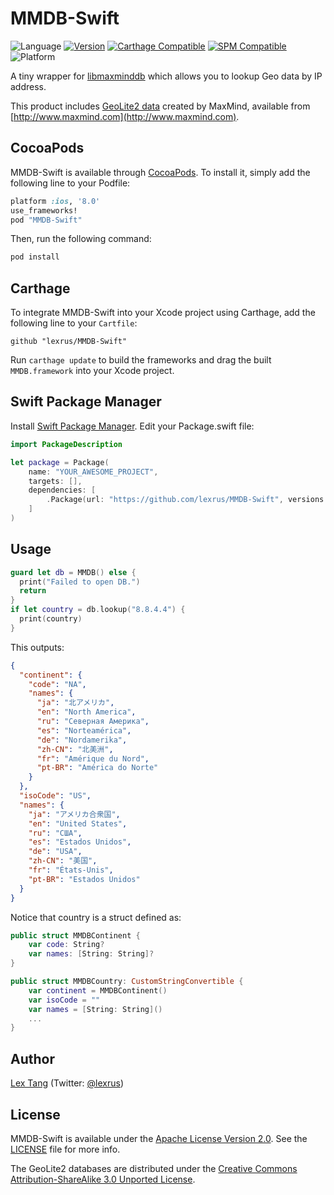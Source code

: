 # MMDB-Swift

![Language](https://img.shields.io/badge/language-Swift%204.0-orange.svg)
[![Version](https://img.shields.io/cocoapods/v/MMDB-Swift.svg?style=flat)](http://cocoapods.org/pods/MMDB-Swift)
[![Carthage Compatible](https://img.shields.io/badge/Carthage-✓-4BC51D.svg?style=flat)](https://github.com/Carthage/Carthage)
[![SPM Compatible](https://img.shields.io/badge/SPM-✓-4BC51D.svg?style=flat)](https://github.com/Carthage/Carthage)
![Platform](https://img.shields.io/badge/platform-iOS%7COSX%7CLinux-lightgrey.svg)


A tiny wrapper for [libmaxminddb](https://github.com/maxmind/libmaxminddb) which allows you to lookup Geo data by IP address.

This product includes [GeoLite2 data](http://dev.maxmind.com/geoip/geoip2/geolite2/) created by MaxMind, available from [http://www.maxmind.com](http://www.maxmind.com).

## CocoaPods

MMDB-Swift is available through [CocoaPods](http://cocoapods.org). To install it, simply add the following line to your Podfile:

``` ruby
platform :ios, '8.0'
use_frameworks!
pod "MMDB-Swift"
```

Then, run the following command:

``` bash
pod install
```

## Carthage

To integrate MMDB-Swift into your Xcode project using Carthage, add the following line to your `Cartfile`:

``` 
github "lexrus/MMDB-Swift"
```

Run `carthage update` to build the frameworks and drag the built `MMDB.framework` into your Xcode project.

## Swift Package Manager

Install [Swift Package Manager](https://swift.org/package-manager/). Edit your Package.swift file:

``` swift
import PackageDescription

let package = Package(
	name: "YOUR_AWESOME_PROJECT",
    targets: [],
    dependencies: [
  		.Package(url: "https://github.com/lexrus/MMDB-Swift", versions: "0.0.1" ..< Version.max)
	]
)
```


## Usage

``` swift
guard let db = MMDB() else {
  print("Failed to open DB.")
  return
}
if let country = db.lookup("8.8.4.4") {
  print(country)
}
```

This outputs:

``` json
{
  "continent": {
    "code": "NA",
    "names": {
      "ja": "北アメリカ",
      "en": "North America",
      "ru": "Северная Америка",
      "es": "Norteamérica",
      "de": "Nordamerika",
      "zh-CN": "北美洲",
      "fr": "Amérique du Nord",
      "pt-BR": "América do Norte"
    }
  },
  "isoCode": "US",
  "names": {
    "ja": "アメリカ合衆国",
    "en": "United States",
    "ru": "США",
    "es": "Estados Unidos",
    "de": "USA",
    "zh-CN": "美国",
    "fr": "États-Unis",
    "pt-BR": "Estados Unidos"
  }
}
```

Notice that country is a struct defined as:

``` swift
public struct MMDBContinent {
    var code: String?
    var names: [String: String]?
}

public struct MMDBCountry: CustomStringConvertible {
    var continent = MMDBContinent()
    var isoCode = ""
    var names = [String: String]()
    ...
}
```

## Author

[Lex Tang](https://github.com/lexrus) (Twitter: [@lexrus](https://twitter.com/lexrus))

## License

MMDB-Swift is available under the [Apache License Version 2.0](http://www.apache.org/licenses/LICENSE-2.0). See the [LICENSE](https://github.com/lexrus/MMDB-Swift/blob/master/LICENSE) file for more info.

The GeoLite2 databases are distributed under the [Creative Commons Attribution-ShareAlike 3.0 Unported License](http://creativecommons.org/licenses/by-sa/3.0/).
